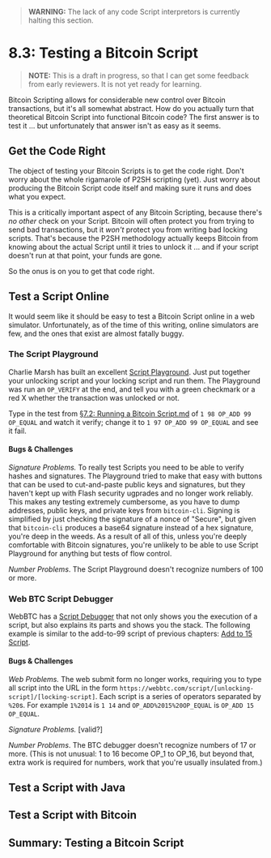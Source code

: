 > **WARNING:** The lack of any code Script interpretors is currently halting this section.

# 8.3: Testing a Bitcoin Script

> **NOTE:** This is a draft in progress, so that I can get some feedback from early reviewers. It is not yet ready for learning.

Bitcoin Scripting allows for considerable new control over Bitcoin transactions, but it's all somewhat abstract. How do you actually turn that theoretical Bitcoin Script into functional Bitcoin code? The first answer is to test it ... but unfortunately that answer isn't as easy as it seems.

## Get the Code Right

The object of testing your Bitcoin Scripts is to get the code right. Don't worry about the whole rigamarole of P2SH scripting (yet). Just worry about producing the Bitcoin Script code itself and making sure it runs and does what you expect.

This is a critically important aspect of any Bitcoin Scripting, because there's _no other_ check on your Script. Bitcoin will often protect you from trying to send bad transactions, but it _won't_ protect you from writing bad locking scripts. That's because the P2SH methodology actually keeps Bitcoin from knowing about the actual Script until it tries to unlock it ... and if your script doesn't run at that point, your funds are gone.

So the onus is on you to get that code right.

## Test a Script Online

It would seem like it should be easy to test a Bitcoin Script online in a web simulator. Unfortunately, as of the time of this writing, online simulators are few, and the ones that exist are almost fatally buggy.

### The Script Playground

Charlie Marsh has built an excellent [Script Playground](http://www.crmarsh.com/script-playground/). Just put together your unlocking script and your locking script and run them. The Playground was run an `OP_VERIFY` at the end, and tell you with a green checkmark or a red X whether the transaction was unlocked or not.

Type in the test from [§7.2: Running a Bitcoin Script.md](7_2_Running_a_Bitcoin_Script.md) of `1 98 OP_ADD 99 OP_EQUAL` and watch it verify; change it to `1 97 OP_ADD 99 OP_EQUAL` and see it fail.

#### Bugs & Challenges

_Signature Problems._ To really test Scripts you need to be able to verify hashes and signatures. The Playground tried to make that easy with buttons that can be used to cut-and-paste public keys and signatures, but they haven't kept up with Flash security ugprades and no longer work reliably. This makes any testing extremely cumbersome, as you have to dump addresses, public keys, and private keys from `bitcoin-cli`. Signing is simplified by just checking the signature of a nonce of "Secure", but given that `bitcoin-cli` produces a base64 signature instead of a hex signature, you're deep in the weeds. As a result of all of this, unless you're deeply comfortable with Bitcoin signatures, you're unlikely to be able to use Script Playground for anything but tests of flow control.

_Number Problems_. The Script Playground doesn't recognize numbers of 100 or more.

### Web BTC Script Debugger

WebBTC has a [Script Debugger](https://webbtc.com/script) that not only shows you the execution of a script, but also explains its parts and shows you the stack. The following example is similar to the add-to-99 script of previous chapters: [Add to 15 Script](https://webbtc.com/script/1%2014/OP_ADD%2015%20OP_EQUAL/).

#### Bugs & Challenges

_Web Problems._ The web submit form no longer works, requiring you to type all script into the URL in the form `https://webbtc.com/script/[unlocking-script]/[locking-script]`. Each script is a series of operators separated by `%20`s. For example `1%2014` is `1 14` and `OP_ADD%2015%20OP_EQUAL` is `OP_ADD 15 OP_EQUAL`.

_Signature Problems._ [valid?]

_Number Problems_. The BTC debugger doesn't recognize numbers of 17 or more. (This is not unusual: 1 to 16 become OP_1 to OP_16, but beyond that, extra work is required for numbers, work that you're usually insulated from.)

## Test a Script with Java

## Test a Script with Bitcoin

## Summary: Testing a Bitcoin Script
